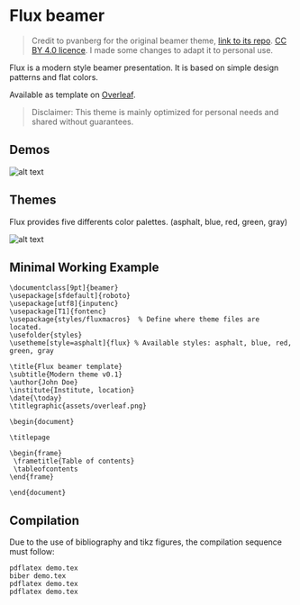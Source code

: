 # Flux beamer

> Credit to pvanberg for the original beamer theme, [link to its repo](https://github.com/pvanberg/flux-beamer). [CC BY 4.0 licence](https://creativecommons.org/licenses/by/4.0/).
> I made some changes to adapt it to personal use.

Flux is a modern style beamer presentation. It is based on simple design patterns and flat colors.

Available as template on [Overleaf](https://www.overleaf.com/latex/templates/flux-beamer/vhzbnhyymddd#). 

> Disclaimer: This theme is mainly optimized for personal needs and shared without guarantees.

## Demos

![alt text](https://github.com/pvanberg/flux-beamer/blob/master/demo.png)

## Themes

Flux provides five differents color palettes. (asphalt, blue, red, green, gray)

![alt text](https://github.com/pvanberg/flux-beamer/blob/master/demo_themes.png)

## Minimal Working Example

```
\documentclass[9pt]{beamer}
\usepackage[sfdefault]{roboto}
\usepackage[utf8]{inputenc}
\usepackage[T1]{fontenc}
\usepackage{styles/fluxmacros} 	% Define where theme files are located. 
\usefolder{styles}
\usetheme[style=asphalt]{flux} % Available styles: asphalt, blue, red, green, gray 

\title{Flux beamer template}
\subtitle{Modern theme v0.1}
\author{John Doe}
\institute{Institute, location}
\date{\today}
\titlegraphic{assets/overleaf.png}

\begin{document}

\titlepage 

\begin{frame}
 \frametitle{Table of contents}
 \tableofcontents
\end{frame}

\end{document}
```

## Compilation

Due to the use of bibliography and tikz figures, the compilation sequence must follow:

```
pdflatex demo.tex
biber demo.tex
pdflatex demo.tex
pdflatex demo.tex
```

